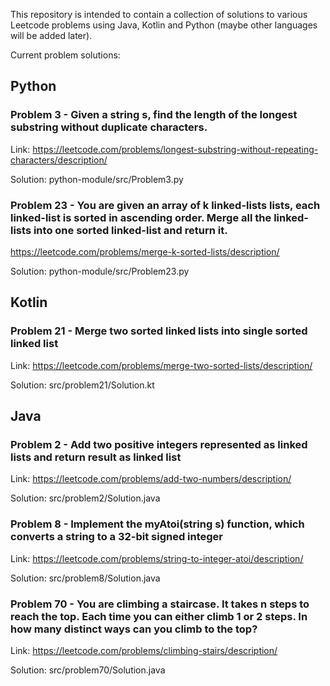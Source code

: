 This repository is intended to contain a collection of solutions to various
Leetcode problems using Java, Kotlin and Python (maybe other languages will
be added later).  

Current problem solutions:

## Python  
### Problem 3 - Given a string s, find the length of the longest substring without duplicate characters.

Link: https://leetcode.com/problems/longest-substring-without-repeating-characters/description/

Solution: python-module/src/Problem3.py

### Problem 23 - You are given an array of k linked-lists lists, each linked-list is sorted in ascending order.  Merge all the linked-lists into one sorted linked-list and return it.

https://leetcode.com/problems/merge-k-sorted-lists/description/

Solution: python-module/src/Problem23.py

## Kotlin
### Problem 21 - Merge two sorted linked lists into single sorted linked list

Link: https://leetcode.com/problems/merge-two-sorted-lists/description/

Solution: src/problem21/Solution.kt

## Java
### Problem 2 - Add two positive integers represented as linked lists and return result as linked list

Link: https://leetcode.com/problems/add-two-numbers/description/

Solution: src/problem2/Solution.java

### Problem 8 - Implement the myAtoi(string s) function, which converts a string to a 32-bit signed integer

Link: https://leetcode.com/problems/string-to-integer-atoi/description/

Solution: src/problem8/Solution.java

### Problem 70 - You are climbing a staircase. It takes n steps to reach the top.  Each time you can either climb 1 or 2 steps. In how many distinct ways can you climb to the top?

Link: https://leetcode.com/problems/climbing-stairs/description/

Solution: src/problem70/Solution.java
